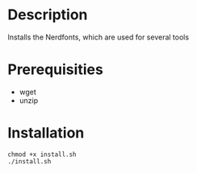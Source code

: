 # Description

Installs the Nerdfonts, which are used for several tools

# Prerequisities

* wget
* unzip

# Installation
```shell
chmod +x install.sh
./install.sh
```